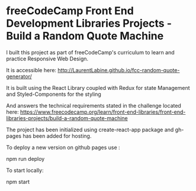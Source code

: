 # freeCodeCamp Front End Development Libraries Projects - Build a Random Quote Machine
I built this project as part of freeCodeCamp's curriculum to learn and practice Responsive Web Design.

It is accessible here: http://LaurentLabine.github.io/fcc-random-quote-generator/

It is built using the React Library coupled with Redux for state Management and Styled-Components for the styling

And answers the technical requirements stated in the challenge located here: https://www.freecodecamp.org/learn/front-end-libraries/front-end-libraries-projects/build-a-random-quote-machine

The project has been initialized using create-react-app package and gh-pages has been added for hosting.

To deploy a new version on github pages use :

npm run deploy

To start locally:

npm start
